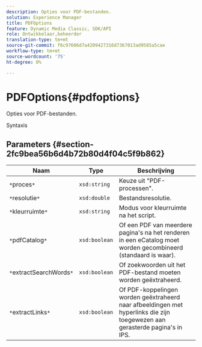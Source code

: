 ```yaml
---
description: Opties voor PDF-bestanden.
solution: Experience Manager
title: PDFOptions
feature: Dynamic Media Classic, SDK/API
role: Ontwikkelaar,beheerder
translation-type: tm+mt
source-git-commit: f6c97606d7a4209427316d7367013ad9585a5cae
workflow-type: tm+mt
source-wordcount: '75'
ht-degree: 0%

---
```



# PDFOptions{#pdfoptions}

Opties voor PDF-bestanden.

Syntaxis

## Parameters {#section-2fc9bea56b6d4b72b80d4f04c5f9b862}

| Naam | Type | Beschrijving |
|---|---|---|
| `*`proces`*` | `xsd:string` | Keuze uit &quot;PDF-processen&quot;. |
| `*`resolutie`*` | `xsd:double` | Bestandsresolutie. |
| `*`kleurruimte`*` | `xsd:string` | Modus voor kleurruimte na het script. |
| `*`pdfCatalog`*` | `xsd:boolean` | Of een PDF van meerdere pagina&#39;s na het renderen in een eCatalog moet worden gecombineerd (standaard is waar). |
| `*`extractSearchWords`*` | `xsd:boolean` | Of zoekwoorden uit het PDF-bestand moeten worden geëxtraheerd. |
| `*`extractLinks`*` | `xsd:boolean` | Of PDF-koppelingen worden geëxtraheerd naar afbeeldingen met hyperlinks die zijn toegewezen aan gerasterde pagina&#39;s in IPS. |

